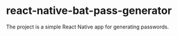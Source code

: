 # react-native-bat-pass-generator
The project is a simple React Native app for generating passwords.
